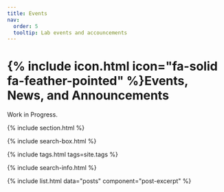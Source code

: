 ```yaml
---
title: Events
nav:
  order: 5
  tooltip: Lab events and accouncements
---
```


# {% include icon.html icon="fa-solid fa-feather-pointed" %}Events, News, and Announcements

Work in Progress.

{% include section.html %}

{% include search-box.html %}

{% include tags.html tags=site.tags %}

{% include search-info.html %}

{% include list.html data="posts" component="post-excerpt" %}
